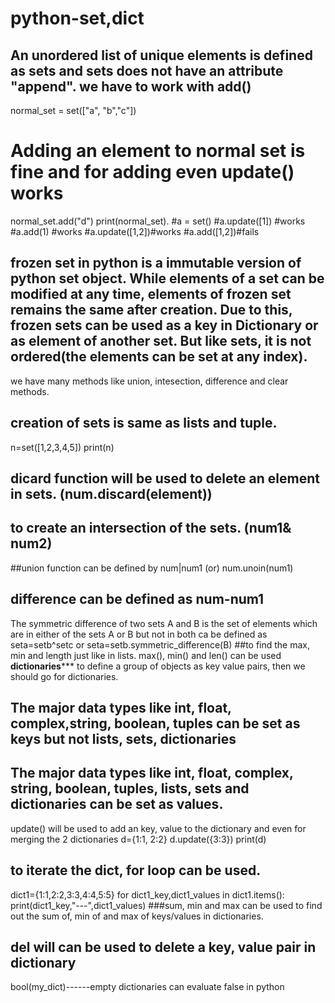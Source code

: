# python-set,dict
## An unordered list of unique elements is defined as sets and sets does not have an attribute "append". we have to work with add()
normal_set = set(["a", "b","c"]) 
# Adding an element to normal set is fine and for adding even update() works
normal_set.add("d") 
print(normal_set).
#a = set()
#a.update([1]) #works
#a.add(1) #works
#a.update([1,2])#works
#a.add([1,2])#fails 
## frozen set in python is a immutable version of python set object. While elements of a set can be modified at any time, elements of frozen set remains the same after creation. Due to this, frozen sets can be used as a key in Dictionary or as element of another set. But like sets, it is not ordered(the elements can be set at any index).
we have many methods like union, intesection, difference and clear methods.
## creation of sets is same as lists and tuple. 
n=set([1,2,3,4,5])
print(n)
## dicard function will be used to delete an element in sets. (num.discard(element))
## to create an intersection of the sets. (num1& num2)
##union function can be defined by num|num1 (or) num.unoin(num1)
## difference can be defined as num-num1
The symmetric difference of two sets A and B is the set of elements which are in either of the sets A or B but not in both ca be defined as seta=setb^setc or seta=setb.symmetric_difference(B)
##to find the max, min and length just like in lists. max(), min() and len() can be used
**************************dictionaries*****************************
to define a group of objects as key value pairs, then we should go for dictionaries.
## The major data types like int, float, complex,string, boolean, tuples can be set as keys but not lists, sets, dictionaries
## The major data types like int, float, complex, string, boolean, tuples, lists, sets and dictionaries can be set as values.
update() will be used to add an key, value to the dictionary and even for merging the 2 dictionaries
d={1:1, 2:2}
d.update({3:3})
print(d)
## to iterate the dict, for loop can be used.
dict1={1:1,2:2,3:3,4:4,5:5}
for dict1_key,dict1_values in dict1.items():
    print(dict1_key,"---",dict1_values)
###sum, min and max can be used to find out the sum of, min of and max of keys/values in dictionaries.
## del will can be used to delete a key, value pair in dictionary
bool(my_dict)------empty dictionaries can evaluate false in python

